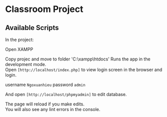 # Classroom Project

## Available Scripts

In the project:

Open XAMPP

Copy projec and move to folder 'C:\xampp\htdocs\' 
Runs the app in the development mode.\
Open `[http://localhost/index.php]` to view login screen in the browser and login.

username  `Ngoxuanhieu`
password  `admin`

And open `[http://localhost/phpmyadmin]` to edit database. 

The page will reload if you make edits.\
You will also see any lint errors in the console.
